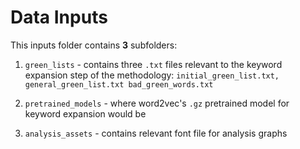 # Data Inputs

This inputs folder contains **3** subfolders:

1. `green_lists` - contains three `.txt` files relevant to the keyword expansion step of the methodology: `initial_green_list.txt,  general_green_list.txt bad_green_words.txt`

2. `pretrained_models` - where word2vec's `.gz` pretrained model for keyword expansion would be 

3. `analysis_assets` - contains relevant font file for analysis graphs 

